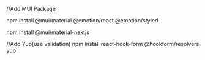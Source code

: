 //Add MUI Package

npm install @mui/material @emotion/react @emotion/styled

npm install @mui/material-nextjs

//Add Yup(use validation)
npm install react-hook-form @hookform/resolvers yup